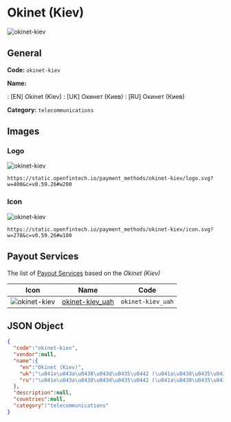 
# Okinet (Kiev) 
![okinet-kiev](https://static.openfintech.io/payment_methods/okinet-kiev/logo.svg?w=400&c=v0.59.26#w200)  

## General 
**Code:** `okinet-kiev` 
 
**Name:** 
 
:	[EN] Okinet (Kiev) 
:	[UK] Окинет (Киев) 
:	[RU] Окинет (Киев) 
 
**Category:** `telecommunications` 
 

## Images 

### Logo 
![okinet-kiev](https://static.openfintech.io/payment_methods/okinet-kiev/logo.svg?w=400&c=v0.59.26#w200)  

```
https://static.openfintech.io/payment_methods/okinet-kiev/logo.svg?w=400&c=v0.59.26#w200
```  

### Icon 
![okinet-kiev](https://static.openfintech.io/payment_methods/okinet-kiev/icon.svg?w=278&c=v0.59.26#w100)  

```
https://static.openfintech.io/payment_methods/okinet-kiev/icon.svg?w=278&c=v0.59.26#w100
```  

## Payout Services 
 
The list of [Payout Services](/payout-services/) based on the _Okinet (Kiev)_ 

|Icon|Name|Code| 
|:---:|:---:|:---:| 
|![okinet-kiev](https://static.openfintech.io/payout_methods/okinet-kiev/icon.png?w=278&c=v0.59.26#w40) |[okinet-kiev_uah](/payout-services/okinet-kiev_uah/)|`okinet-kiev_uah`| 
 

## JSON Object 

```json
{
  "code":"okinet-kiev",
  "vendor":null,
  "name":{
    "en":"Okinet (Kiev)",
    "uk":"\u041e\u043a\u0438\u043d\u0435\u0442 (\u041a\u0438\u0435\u0432)",
    "ru":"\u041e\u043a\u0438\u043d\u0435\u0442 (\u041a\u0438\u0435\u0432)"
  },
  "description":null,
  "countries":null,
  "category":"telecommunications"
}
```  
